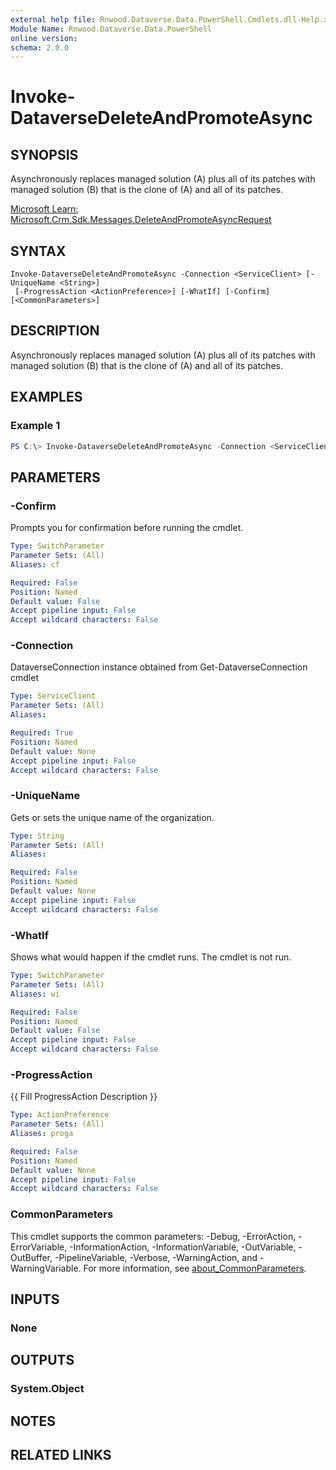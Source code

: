 ```yaml
---
external help file: Rnwood.Dataverse.Data.PowerShell.Cmdlets.dll-Help.xml
Module Name: Rnwood.Dataverse.Data.PowerShell
online version:
schema: 2.0.0
---
```


# Invoke-DataverseDeleteAndPromoteAsync

## SYNOPSIS
Asynchronously replaces managed solution (A) plus all of its patches with managed solution (B) that is the clone of (A) and all of its patches.

[Microsoft Learn: Microsoft.Crm.Sdk.Messages.DeleteAndPromoteAsyncRequest](https://learn.microsoft.com/dotnet/api/Microsoft.Crm.Sdk.Messages.DeleteAndPromoteAsyncRequest)

## SYNTAX

```
Invoke-DataverseDeleteAndPromoteAsync -Connection <ServiceClient> [-UniqueName <String>]
 [-ProgressAction <ActionPreference>] [-WhatIf] [-Confirm] [<CommonParameters>]
```

## DESCRIPTION
Asynchronously replaces managed solution (A) plus all of its patches with managed solution (B) that is the clone of (A) and all of its patches.

## EXAMPLES

### Example 1
```powershell
PS C:\> Invoke-DataverseDeleteAndPromoteAsync -Connection <ServiceClient> -UniqueName <String>
```

## PARAMETERS

### -Confirm
Prompts you for confirmation before running the cmdlet.

```yaml
Type: SwitchParameter
Parameter Sets: (All)
Aliases: cf

Required: False
Position: Named
Default value: False
Accept pipeline input: False
Accept wildcard characters: False
```

### -Connection
DataverseConnection instance obtained from Get-DataverseConnection cmdlet

```yaml
Type: ServiceClient
Parameter Sets: (All)
Aliases:

Required: True
Position: Named
Default value: None
Accept pipeline input: False
Accept wildcard characters: False
```

### -UniqueName
Gets or sets the unique name of the organization.

```yaml
Type: String
Parameter Sets: (All)
Aliases:

Required: False
Position: Named
Default value: None
Accept pipeline input: False
Accept wildcard characters: False
```

### -WhatIf
Shows what would happen if the cmdlet runs. The cmdlet is not run.

```yaml
Type: SwitchParameter
Parameter Sets: (All)
Aliases: wi

Required: False
Position: Named
Default value: False
Accept pipeline input: False
Accept wildcard characters: False
```

### -ProgressAction
{{ Fill ProgressAction Description }}

```yaml
Type: ActionPreference
Parameter Sets: (All)
Aliases: proga

Required: False
Position: Named
Default value: None
Accept pipeline input: False
Accept wildcard characters: False
```

### CommonParameters
This cmdlet supports the common parameters: -Debug, -ErrorAction, -ErrorVariable, -InformationAction, -InformationVariable, -OutVariable, -OutBuffer, -PipelineVariable, -Verbose, -WarningAction, and -WarningVariable. For more information, see [about_CommonParameters](http://go.microsoft.com/fwlink/?LinkID=113216).

## INPUTS

### None
## OUTPUTS

### System.Object
## NOTES

## RELATED LINKS
